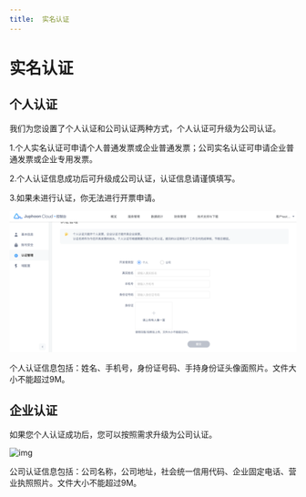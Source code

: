 ```yaml
---
title:  实名认证
---
```

# 实名认证

## 个人认证

我们为您设置了个人认证和公司认证两种方式，个人认证可升级为公司认证。

1.个人实名认证可申请个人普通发票或企业普通发票；公司实名认证可申请企业普通发票或企业专用发票。

2.个人认证信息成功后可升级成公司认证，认证信息请谨慎填写。

3.如果未进行认证，你无法进行开票申请。

![img](../../../_images/auth_1.png)

个人认证信息包括：姓名、手机号，身份证号码、手持身份证头像面照片。文件大小不能超过9M。

## 企业认证

如果您个人认证成功后，您可以按照需求升级为公司认证。

![img](https://developer.juphoon.com/style/images/document/portal/k.png)

公司认证信息包括：公司名称，公司地址，社会统一信用代码、企业固定电话、营业执照照片。文件大小不能超过9M。
